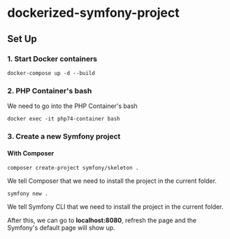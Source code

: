 # dockerized-symfony-project

## Set Up

### 1. Start Docker containers

```shell
docker-compose up -d --build
```

### 2. PHP Container's bash

We need to go into the PHP Container's bash

```shell
docker exec -it php74-container bash
```

### 3. Create a new Symfony project

#### With Composer

```shell
composer create-project symfony/skeleton .
```

We tell Composer that we need to install the project in the current folder.

```shell
symfony new .
```

We tell Symfony CLI that we need to install the project in the current folder.

After this, we can go to **localhost:8080**, refresh the page and the Symfony's default page will show up.